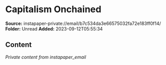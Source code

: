 # Capitalism Onchained

**Source:** instapaper-private://email/b7c534da3e66575032fa72e183ff0f14/
**Folder:** Unread
**Added:** 2023-09-12T05:55:34




## Content
*Private content from instapaper_email*
